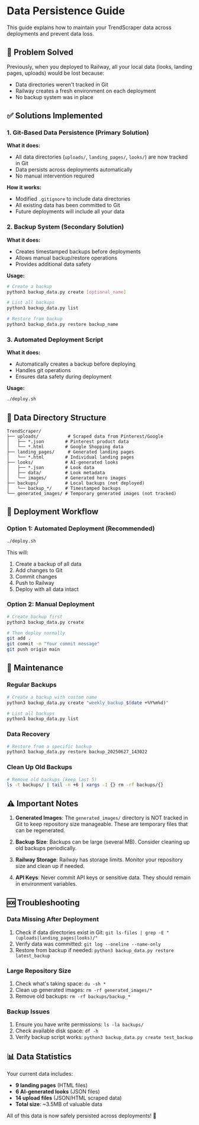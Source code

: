 # Data Persistence Guide

This guide explains how to maintain your TrendScraper data across deployments and prevent data loss.

## 🎯 Problem Solved

Previously, when you deployed to Railway, all your local data (looks, landing pages, uploads) would be lost because:
- Data directories weren't tracked in Git
- Railway creates a fresh environment on each deployment
- No backup system was in place

## ✅ Solutions Implemented

### 1. Git-Based Data Persistence (Primary Solution)

**What it does:**
- All data directories (`uploads/`, `landing_pages/`, `looks/`) are now tracked in Git
- Data persists across deployments automatically
- No manual intervention required

**How it works:**
- Modified `.gitignore` to include data directories
- All existing data has been committed to Git
- Future deployments will include all your data

### 2. Backup System (Secondary Solution)

**What it does:**
- Creates timestamped backups before deployments
- Allows manual backup/restore operations
- Provides additional data safety

**Usage:**
```bash
# Create a backup
python3 backup_data.py create [optional_name]

# List all backups
python3 backup_data.py list

# Restore from backup
python3 backup_data.py restore backup_name
```

### 3. Automated Deployment Script

**What it does:**
- Automatically creates a backup before deploying
- Handles git operations
- Ensures data safety during deployment

**Usage:**
```bash
./deploy.sh
```

## 📁 Data Directory Structure

```
TrendScraper/
├── uploads/           # Scraped data from Pinterest/Google
│   ├── *.json        # Pinterest product data
│   └── *.html        # Google Shopping data
├── landing_pages/     # Generated landing pages
│   └── *.html        # Individual landing pages
├── looks/            # AI-generated looks
│   ├── *.json        # Look data
│   ├── data/         # Look metadata
│   └── images/       # Generated hero images
├── backups/          # Local backups (not deployed)
│   └── backup_*/     # Timestamped backups
└── generated_images/ # Temporary generated images (not tracked)
```

## 🚀 Deployment Workflow

### Option 1: Automated Deployment (Recommended)
```bash
./deploy.sh
```

This will:
1. Create a backup of all data
2. Add changes to Git
3. Commit changes
4. Push to Railway
5. Deploy with all data intact

### Option 2: Manual Deployment
```bash
# Create backup first
python3 backup_data.py create

# Then deploy normally
git add .
git commit -m "Your commit message"
git push origin main
```

## 🔧 Maintenance

### Regular Backups
```bash
# Create a backup with custom name
python3 backup_data.py create "weekly_backup_$(date +%Y%m%d)"

# List all backups
python3 backup_data.py list
```

### Data Recovery
```bash
# Restore from a specific backup
python3 backup_data.py restore backup_20250627_143022
```

### Clean Up Old Backups
```bash
# Remove old backups (keep last 5)
ls -t backups/ | tail -n +6 | xargs -I {} rm -rf backups/{}
```

## ⚠️ Important Notes

1. **Generated Images**: The `generated_images/` directory is NOT tracked in Git to keep repository size manageable. These are temporary files that can be regenerated.

2. **Backup Size**: Backups can be large (several MB). Consider cleaning up old backups periodically.

3. **Railway Storage**: Railway has storage limits. Monitor your repository size and clean up if needed.

4. **API Keys**: Never commit API keys or sensitive data. They should remain in environment variables.

## 🆘 Troubleshooting

### Data Missing After Deployment
1. Check if data directories exist in Git: `git ls-files | grep -E "(uploads|landing_pages|looks)/"`
2. Verify data was committed: `git log --oneline --name-only`
3. Restore from backup if needed: `python3 backup_data.py restore latest_backup`

### Large Repository Size
1. Check what's taking space: `du -sh *`
2. Clean up generated images: `rm -rf generated_images/*`
3. Remove old backups: `rm -rf backups/backup_*`

### Backup Issues
1. Ensure you have write permissions: `ls -la backups/`
2. Check available disk space: `df -h`
3. Verify backup script works: `python3 backup_data.py create test_backup`

## 📊 Data Statistics

Your current data includes:
- **9 landing pages** (HTML files)
- **6 AI-generated looks** (JSON files)
- **14 upload files** (JSON/HTML scraped data)
- **Total size**: ~3.5MB of valuable data

All of this data is now safely persisted across deployments! 🎉 